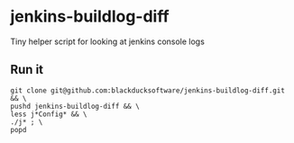 # jenkins-buildlog-diff
Tiny helper script for looking at jenkins console logs

## Run it
```
git clone git@github.com:blackducksoftware/jenkins-buildlog-diff.git && \
pushd jenkins-buildlog-diff && \
less j*Config* && \
./j* ; \
popd
```
